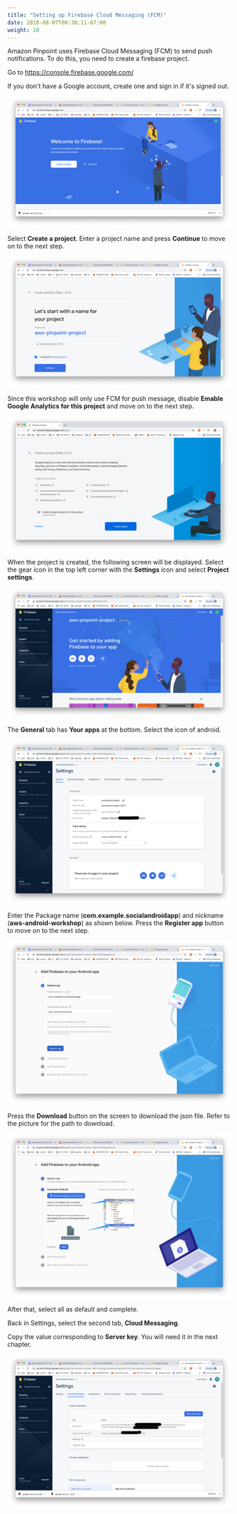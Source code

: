 ```yaml
---
title: "Setting up Firebase Cloud Messaging (FCM)"
date: 2018-08-07T08:30:11-07:00
weight: 10
---
```




Amazon Pinpoint uses Firebase Cloud Messaging (FCM) to send push notifications. To do this, you need to create a firebase project.

Go to https://console.firebase.google.com/

If you don't have a Google account, create one and sign in if it's signed out.



![Example Service](/images/firebase-welcome.png)



Select **Create a project**. Enter a project name and press **Continue** to move on to the next step.

![Example Service](/images/firebase-create-1.png)

Since this workshop will only use FCM for push message, disable **Emable Google Analytics for this project** and move on to the next step.

![Example Service](/images/firebase-create-2.png)

When the project is created, the following screen will be displayed. Select the gear icon in the top left corner with the **Settings** icon and select **Project settings**.


![Example Service](/images/firebase-create-3.png)

The **General** tab has **Your apps** at the bottom. Select the icon of android.

![Example Service](/images/firebase-addproject-1.png)

Enter the Package name (**com.example.socialandroidapp**) and nickname (**aws-android-workshop**) as shown below. Press the **Register app** button to move on to the next step.

![Example Service](/images/firebase-addproject-2.png)

Press the **Download** button on the screen to download the json file. Refer to the picture for the path to download.

![Example Service](/images/firebase-addproject-3.png)

After that, select all as default and complete.


Back in Settings, select the second tab, **Cloud Messaging**.

Copy the value corresponding to **Server key**. You will need it in the next chapter.

![Example Service](/images/firebase-addproject-4.png)

